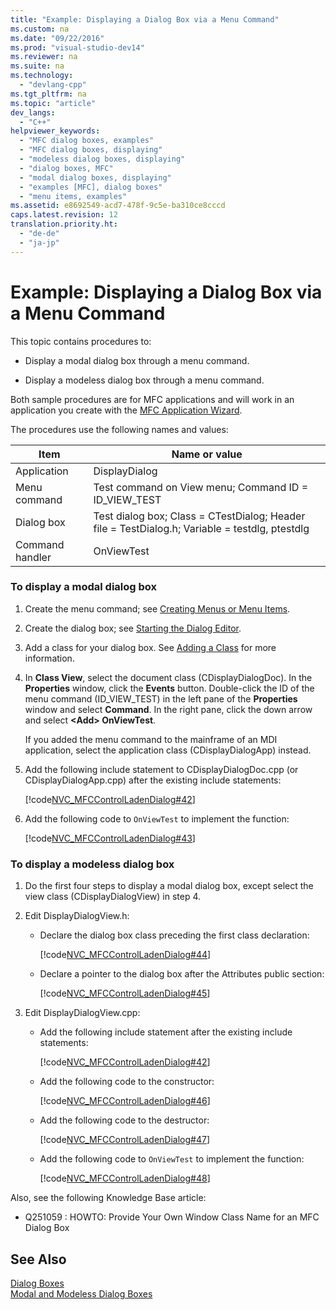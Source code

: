```yaml
---
title: "Example: Displaying a Dialog Box via a Menu Command"
ms.custom: na
ms.date: "09/22/2016"
ms.prod: "visual-studio-dev14"
ms.reviewer: na
ms.suite: na
ms.technology: 
  - "devlang-cpp"
ms.tgt_pltfrm: na
ms.topic: "article"
dev_langs: 
  - "C++"
helpviewer_keywords: 
  - "MFC dialog boxes, examples"
  - "MFC dialog boxes, displaying"
  - "modeless dialog boxes, displaying"
  - "dialog boxes, MFC"
  - "modal dialog boxes, displaying"
  - "examples [MFC], dialog boxes"
  - "menu items, examples"
ms.assetid: e8692549-acd7-478f-9c5e-ba310ce8cccd
caps.latest.revision: 12
translation.priority.ht: 
  - "de-de"
  - "ja-jp"
---
```

# Example: Displaying a Dialog Box via a Menu Command
This topic contains procedures to:  
  
-   Display a modal dialog box through a menu command.  
  
-   Display a modeless dialog box through a menu command.  
  
 Both sample procedures are for MFC applications and will work in an application you create with the [MFC Application Wizard](../VS_csharp/mfc-application-wizard.md).  
  
 The procedures use the following names and values:  
  
|Item|Name or value|  
|----------|-------------------|  
|Application|DisplayDialog|  
|Menu command|Test command on View menu; Command ID = ID_VIEW_TEST|  
|Dialog box|Test dialog box; Class = CTestDialog; Header file = TestDialog.h; Variable = testdlg, ptestdlg|  
|Command handler|OnViewTest|  
  
### To display a modal dialog box  
  
1.  Create the menu command; see [Creating Menus or Menu Items](../VS_csharp/creating-a-menu.md).  
  
2.  Create the dialog box; see [Starting the Dialog Editor](../VS_csharp/creating-a-new-dialog-box.md).  
  
3.  Add a class for your dialog box. See [Adding a Class](../VS_csharp/adding-a-class--visual-c---.md) for more information.  
  
4.  In **Class View**, select the document class (CDisplayDialogDoc). In the **Properties** window, click the **Events** button. Double-click the ID of the menu command (ID_VIEW_TEST) in the left pane of the **Properties** window and select **Command**. In the right pane, click the down arrow and select **<Add\> OnViewTest**.  
  
     If you added the menu command to the mainframe of an MDI application, select the application class (CDisplayDialogApp) instead.  
  
5.  Add the following include statement to CDisplayDialogDoc.cpp (or CDisplayDialogApp.cpp) after the existing include statements:  
  
     [!code[NVC_MFCControlLadenDialog#42](../VS_csharp/codesnippet/CPP/example--displaying-a-dialog-box-via-a-menu-command_1.cpp)]  
  
6.  Add the following code to `OnViewTest` to implement the function:  
  
     [!code[NVC_MFCControlLadenDialog#43](../VS_csharp/codesnippet/CPP/example--displaying-a-dialog-box-via-a-menu-command_2.cpp)]  
  
### To display a modeless dialog box  
  
1.  Do the first four steps to display a modal dialog box, except select the view class (CDisplayDialogView) in step 4.  
  
2.  Edit DisplayDialogView.h:  
  
    -   Declare the dialog box class preceding the first class declaration:  
  
         [!code[NVC_MFCControlLadenDialog#44](../VS_csharp/codesnippet/CPP/example--displaying-a-dialog-box-via-a-menu-command_3.h)]  
  
    -   Declare a pointer to the dialog box after the Attributes public section:  
  
         [!code[NVC_MFCControlLadenDialog#45](../VS_csharp/codesnippet/CPP/example--displaying-a-dialog-box-via-a-menu-command_4.h)]  
  
3.  Edit DisplayDialogView.cpp:  
  
    -   Add the following include statement after the existing include statements:  
  
         [!code[NVC_MFCControlLadenDialog#42](../VS_csharp/codesnippet/CPP/example--displaying-a-dialog-box-via-a-menu-command_1.cpp)]  
  
    -   Add the following code to the constructor:  
  
         [!code[NVC_MFCControlLadenDialog#46](../VS_csharp/codesnippet/CPP/example--displaying-a-dialog-box-via-a-menu-command_5.cpp)]  
  
    -   Add the following code to the destructor:  
  
         [!code[NVC_MFCControlLadenDialog#47](../VS_csharp/codesnippet/CPP/example--displaying-a-dialog-box-via-a-menu-command_6.cpp)]  
  
    -   Add the following code to `OnViewTest` to implement the function:  
  
         [!code[NVC_MFCControlLadenDialog#48](../VS_csharp/codesnippet/CPP/example--displaying-a-dialog-box-via-a-menu-command_7.cpp)]  
  
 Also, see the following Knowledge Base article:  
  
-   Q251059 : HOWTO: Provide Your Own Window Class Name for an MFC Dialog Box  
  
## See Also  
 [Dialog Boxes](../VS_csharp/dialog-boxes.md)   
 [Modal and Modeless Dialog Boxes](../VS_csharp/modal-and-modeless-dialog-boxes.md)